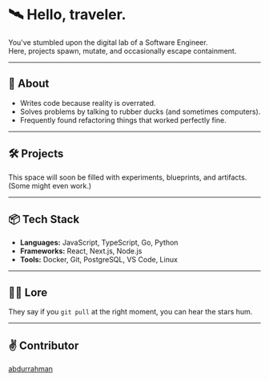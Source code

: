 # 🛰️ Hello, traveler.

You've stumbled upon the digital lab of a Software Engineer.  
Here, projects spawn, mutate, and occasionally escape containment.

---

## 🧩 About
- Writes code because reality is overrated.
- Solves problems by talking to rubber ducks (and sometimes computers).
- Frequently found refactoring things that worked perfectly fine.

---

## 🛠️ Projects
This space will soon be filled with experiments, blueprints, and artifacts.  
(Some might even work.)

---

## 📦 Tech Stack
- **Languages:** JavaScript, TypeScript, Go, Python
- **Frameworks:** React, Next.js, Node.js
- **Tools:** Docker, Git, PostgreSQL, VS Code, Linux

---

## 🧙‍♂️ Lore
They say if you `git pull` at the right moment, you can hear the stars hum.

---

## ✌️ Contributor
[abdurrahman](https://github.com/abdurahmon27)
